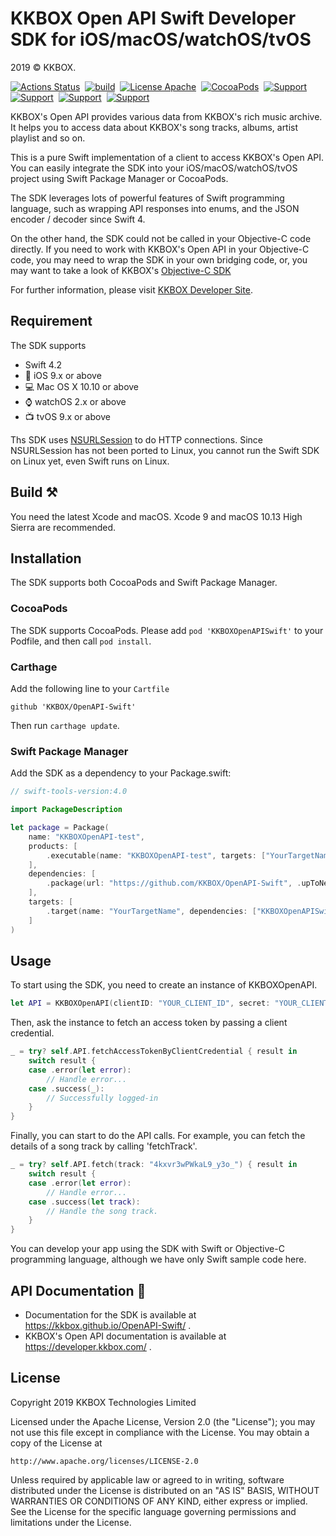 # KKBOX Open API Swift Developer SDK for iOS/macOS/watchOS/tvOS

2019 © KKBOX.

[![Actions Status](https://github.com/KKBOX/OpenAPI-Swift/workflows/Build/badge.svg)](https://github.com/KKBOX/OpenAPI-Swift/actions)&nbsp;
[![build](https://travis-ci.org/KKBOX/OpenAPI-Swift.svg?branch=master)](https://travis-ci.org/KKBOX/OpenAPI-Swift)&nbsp;
[![License Apache](https://img.shields.io/badge/license-Apache-green.svg?style=flat)](https://raw.githubusercontent.com/KKBOX/OpenAPI-Swift/master/LICENSE)&nbsp;
[![CocoaPods](http://img.shields.io/cocoapods/v/KKBOXOpenAPISwift.svg?style=flat)](http://cocoapods.org/pods/KKBOXOpenAPISwift)&nbsp;
[![Support](https://img.shields.io/badge/macOS-10.10-blue.svg)](https://www.apple.com/tw/macos)&nbsp;
[![Support](https://img.shields.io/badge/iOS-9-blue.svg)](https://www.apple.com/tw/ios)&nbsp;
[![Support](https://img.shields.io/badge/watchOS-2-blue.svg)](https://www.apple.com/tw/watchos)&nbsp;
[![Support](https://img.shields.io/badge/tvOS-9-blue.svg)](https://www.apple.com/tw/tvos)&nbsp;

KKBOX's Open API provides various data from KKBOX's rich music archive. It helps
you to access data about KKBOX's song tracks, albums, artist playlist and so on.

This is a pure Swift implementation of a client to access KKBOX's Open API. You
can easily integrate the SDK into your iOS/macOS/watchOS/tvOS project using
Swift Package Manager or CocoaPods.

The SDK leverages lots of powerful features of Swift programming language, such
as wrapping API responses into enums, and the JSON encoder / decoder since Swift
4.

On the other hand, the SDK could not be called in your Objective-C code
directly. If you need to work with KKBOX's Open API in your Objective-C code,
you may need to wrap the SDK in your own bridging code, or, you may want to take
a look of KKBOX's [Objective-C SDK](https://github.com/KKBOX/OpenAPI-ObjectiveC)

For further information, please visit
[KKBOX Developer Site](https://docs-en.kkbox.codes).

## Requirement

The SDK supports

- Swift 4.2
- 📱 iOS 9.x or above
- 💻 Mac OS X 10.10 or above
- ⌚️ watchOS 2.x or above
- 📺 tvOS 9.x or above

Ths SDK uses
[NSURLSession](https://developer.apple.com/documentation/foundation/nsurlsession)
to do HTTP connections. Since NSURLSession has not been ported to Linux, you
cannot run the Swift SDK on Linux yet, even Swift runs on Linux.

## Build ⚒

You need the latest Xcode and macOS. Xcode 9 and macOS 10.13 High
Sierra are recommended.

## Installation

The SDK supports both CocoaPods and Swift Package Manager.

### CocoaPods

The SDK supports CocoaPods. Please add `pod 'KKBOXOpenAPISwift'`
to your Podfile, and then call `pod install`.

### Carthage

Add the following line to your `Cartfile`

```
github 'KKBOX/OpenAPI-Swift'
```

Then run `carthage update`.

### Swift Package Manager

Add the SDK as a dependency to your Package.swift:

```swift
// swift-tools-version:4.0

import PackageDescription

let package = Package(
    name: "KKBOXOpenAPI-test",
    products: [
        .executable(name: "KKBOXOpenAPI-test", targets: ["YourTargetName"])
    ],
    dependencies: [
        .package(url: "https://github.com/KKBOX/OpenAPI-Swift", .upToNextMinor(from: "1.1.6"))
    ],
    targets: [
        .target(name: "YourTargetName", dependencies: ["KKBOXOpenAPISwift"], path: "./Path/To/Your/Sources")
    ]
)
```

## Usage

To start using the SDK, you need to create an instance of KKBOXOpenAPI.

``` swift
let API = KKBOXOpenAPI(clientID: "YOUR_CLIENT_ID", secret: "YOUR_CLIENT_SECRET")
```

Then, ask the instance to fetch an access token by passing a client credential.

``` swift
_ = try? self.API.fetchAccessTokenByClientCredential { result in
    switch result {
    case .error(let error):
        // Handle error...
    case .success(_):
        // Successfully logged-in
    }
}
```

Finally, you can start to do the API calls. For example, you can fetch the details
of a song track by calling 'fetchTrack'.

``` swift
_ = try? self.API.fetch(track: "4kxvr3wPWkaL9_y3o_") { result in
    switch result {
    case .error(let error):
        // Handle error...
    case .success(let track):
        // Handle the song track.
    }
}
```

You can develop your app using the SDK with Swift or Objective-C programming
language, although we have only Swift sample code here.

## API Documentation 📖

- Documentation for the SDK is available at https://kkbox.github.io/OpenAPI-Swift/ .
- KKBOX's Open API documentation is available at https://developer.kkbox.com/ .

## License

Copyright 2019 KKBOX Technologies Limited

   Licensed under the Apache License, Version 2.0 (the "License");
   you may not use this file except in compliance with the License.
   You may obtain a copy of the License at

    http://www.apache.org/licenses/LICENSE-2.0

   Unless required by applicable law or agreed to in writing, software
   distributed under the License is distributed on an "AS IS" BASIS,
   WITHOUT WARRANTIES OR CONDITIONS OF ANY KIND, either express or implied.
   See the License for the specific language governing permissions and
   limitations under the License.
